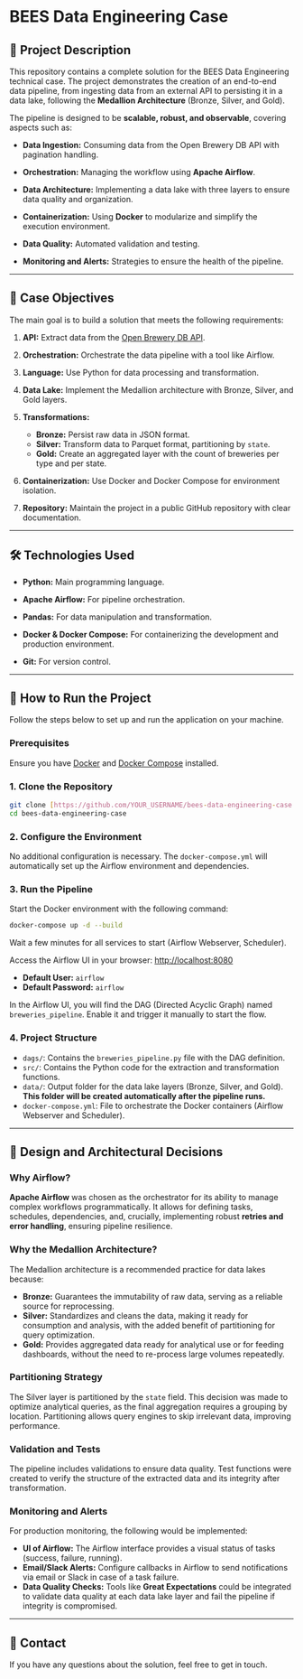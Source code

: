 # BEES Data Engineering Case

## 📄 Project Description

This repository contains a complete solution for the BEES Data Engineering technical case. The project demonstrates the creation of an end-to-end data pipeline, from ingesting data from an external API to persisting it in a data lake, following the **Medallion Architecture** (Bronze, Silver, and Gold).

The pipeline is designed to be **scalable, robust, and observable**, covering aspects such as:

* **Data Ingestion:** Consuming data from the Open Brewery DB API with pagination handling.

* **Orchestration:** Managing the workflow using **Apache Airflow**.

* **Data Architecture:** Implementing a data lake with three layers to ensure data quality and organization.

* **Containerization:** Using **Docker** to modularize and simplify the execution environment.

* **Data Quality:** Automated validation and testing.

* **Monitoring and Alerts:** Strategies to ensure the health of the pipeline.

---

## 🎯 Case Objectives

The main goal is to build a solution that meets the following requirements:

1.  **API:** Extract data from the [Open Brewery DB API](https://www.openbrewerydb.org/).

2.  **Orchestration:** Orchestrate the data pipeline with a tool like Airflow.

3.  **Language:** Use Python for data processing and transformation.

4.  **Data Lake:** Implement the Medallion architecture with Bronze, Silver, and Gold layers.

5.  **Transformations:**
    * **Bronze:** Persist raw data in JSON format.
    * **Silver:** Transform data to Parquet format, partitioning by `state`.
    * **Gold:** Create an aggregated layer with the count of breweries per type and per state.

6.  **Containerization:** Use Docker and Docker Compose for environment isolation.

7.  **Repository:** Maintain the project in a public GitHub repository with clear documentation.

---

## 🛠️ Technologies Used

* **Python:** Main programming language.

* **Apache Airflow:** For pipeline orchestration.

* **Pandas:** For data manipulation and transformation.

* **Docker & Docker Compose:** For containerizing the development and production environment.

* **Git:** For version control.

---

## 🚀 How to Run the Project

Follow the steps below to set up and run the application on your machine.

### Prerequisites

Ensure you have [Docker](https://docs.docker.com/get-docker/) and [Docker Compose](https://docs.docker.com/compose/install/) installed.

### 1. Clone the Repository

```bash
git clone [https://github.com/YOUR_USERNAME/bees-data-engineering-case.git](https://github.com/YOUR_USERNAME/bees-data-engineering-case.git)
cd bees-data-engineering-case
```

### 2. Configure the Environment

No additional configuration is necessary. The `docker-compose.yml` will automatically set up the Airflow environment and dependencies.

### 3. Run the Pipeline

Start the Docker environment with the following command:

```bash
docker-compose up -d --build
```

Wait a few minutes for all services to start (Airflow Webserver, Scheduler).

Access the Airflow UI in your browser:
[http://localhost:8080](http://localhost:8080)

* **Default User:** `airflow`
* **Default Password:** `airflow`

In the Airflow UI, you will find the DAG (Directed Acyclic Graph) named `breweries_pipeline`. Enable it and trigger it manually to start the flow.

### 4. Project Structure

* `dags/`: Contains the `breweries_pipeline.py` file with the DAG definition.
* `src/`: Contains the Python code for the extraction and transformation functions.
* `data/`: Output folder for the data lake layers (Bronze, Silver, and Gold). **This folder will be created automatically after the pipeline runs.**
* `docker-compose.yml`: File to orchestrate the Docker containers (Airflow Webserver and Scheduler).

---

## 🧠 Design and Architectural Decisions

### Why Airflow?

**Apache Airflow** was chosen as the orchestrator for its ability to manage complex workflows programmatically. It allows for defining tasks, schedules, dependencies, and, crucially, implementing robust **retries and error handling**, ensuring pipeline resilience.

### Why the Medallion Architecture?

The Medallion architecture is a recommended practice for data lakes because:

* **Bronze:** Guarantees the immutability of raw data, serving as a reliable source for reprocessing.
* **Silver:** Standardizes and cleans the data, making it ready for consumption and analysis, with the added benefit of partitioning for query optimization.
* **Gold:** Provides aggregated data ready for analytical use or for feeding dashboards, without the need to re-process large volumes repeatedly.

### Partitioning Strategy

The Silver layer is partitioned by the `state` field. This decision was made to optimize analytical queries, as the final aggregation requires a grouping by location. Partitioning allows query engines to skip irrelevant data, improving performance.

### Validation and Tests

The pipeline includes validations to ensure data quality. Test functions were created to verify the structure of the extracted data and its integrity after transformation.

### Monitoring and Alerts

For production monitoring, the following would be implemented:

* **UI of Airflow:** The Airflow interface provides a visual status of tasks (success, failure, running).
* **Email/Slack Alerts:** Configure callbacks in Airflow to send notifications via email or Slack in case of a task failure.
* **Data Quality Checks:** Tools like **Great Expectations** could be integrated to validate data quality at each data lake layer and fail the pipeline if integrity is compromised.

---

## 🤝 Contact

If you have any questions about the solution, feel free to get in touch.
